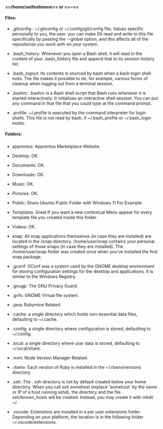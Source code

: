 #### ==/home/seifeslimene== or ==~==

#### Files:
- .gitconfig : ~/.gitconfig or ~/.config/git/config file; Values specific personally to you, the user.
you can make Git read and write to this file specifically by passing the --global option, and this affects all of the repositories you work with on your system.

- .bash_history: Whenever you open a Bash shell, it will read in the content of your .bash_history file and append that to its session history list.

- .bash_logout: Its contents is sourced by bash when a bash login shell exits. The file makes it possible to do, for example, various forms of cleanup when logging out from a terminal session.

- .bashrc: .bashrc is a Bash shell script that Bash runs whenever it is started interactively. It initializes an interactive shell session. You can put any command in that file that you could type at the command prompt.

- .profile: ~/.profile is executed by the command interpreter for login shells.
This file is not read by bash, if ~/.bash_profile or ~/.bash_login exists.

##### Folders:
- apprentus: Apprentus Marketplace Website.

- Desktop: OK.

- Documents: OK.

- Downloads: OK.

- Music: OK.

- Pictures: OK.

- Public: Share Ubuntu Public Folder with Windows 11 For Example.

- Templates: Great If you want a new contextual Menu appear for every template file you created inside this folder.

- Videos: OK.

- snap: All snap applications themselves (in case they are installed) are located in the /snap directory.
/home/user/snap contains your personal settings of those snaps (in case they are installed).
The /home/user/snap folder was created once when you've installed the first snap package.

- .gconf: GConf was a system used by the GNOME desktop environment for storing configuration settings for the desktop and applications, It is similar to the Windows Registry.

- .gnugp: The GNU Privacy Guard.

- .gvfs: GNOME Virtual file system.

- .java: Rubymine Related.

- .cache: a single directory which holds non-essential data files, defaulting to ~/.cache.

- .config: a single directory where configuration is stored, defaulting to ~/.config.

- .local: a single directory where user data is stored, defaulting to ~/.local/share.

- .nvm: Node Version Manager Related.

- .rbenv: Each version of Ruby is installed in the ~/.rbenv/versions directory.

- .ssh: The . ssh directory is not by default created below your home directory. When you call ssh somehost (replace 'somehost' by the name or IP of a host running sshd), the directory and the file . ssh/known_hosts will be created. Instead, you may create it with mkdir ~/.

- .vscode: Extensions are installed in a per user extensions folder.
Depending on your platform, the location is in the following folder ~/.vscode/extensions.
